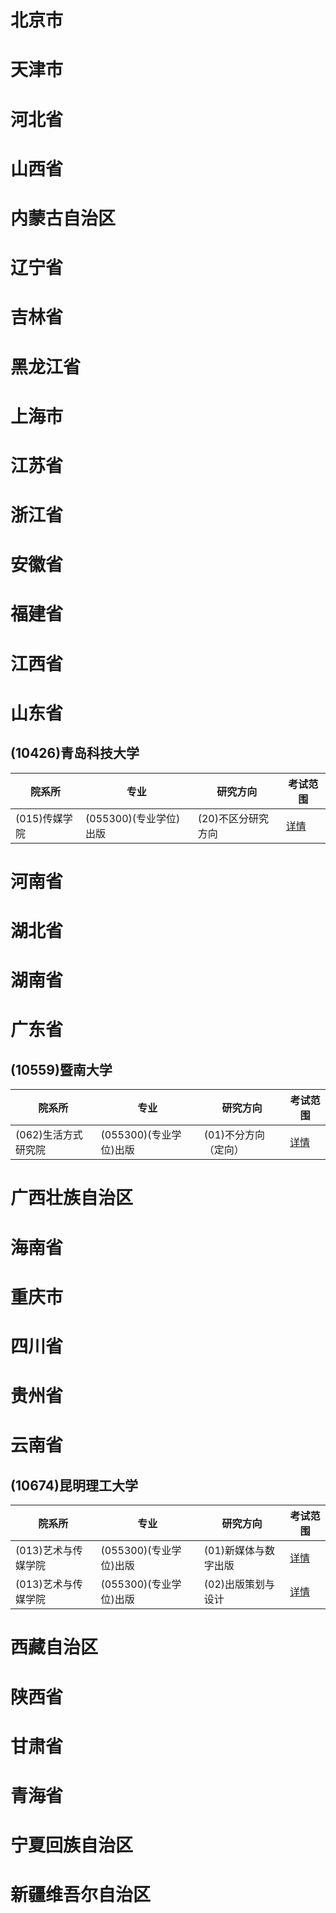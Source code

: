 # 北京市
# 天津市
# 河北省
# 山西省
# 内蒙古自治区
# 辽宁省
# 吉林省
# 黑龙江省
# 上海市
# 江苏省
# 浙江省
# 安徽省
# 福建省
# 江西省
# 山东省
## (10426)青岛科技大学
| 院系所   |  专业  |  研究方向  |   考试范围 |  
| - | - | - |  - |   
 | (015)传媒学院 | (055300)(专业学位)出版 | (20)不区分研究方向| [详情](https://yz.chsi.com.cn/zsml/kskm.jsp?id=1042621015055300202) |
# 河南省
# 湖北省
# 湖南省
# 广东省
## (10559)暨南大学
| 院系所   |  专业  |  研究方向  |   考试范围 |  
| - | - | - |  - |   
 | (062)生活方式研究院 | (055300)(专业学位)出版 | (01)不分方向（定向）| [详情](https://yz.chsi.com.cn/zsml/kskm.jsp?id=1055921062055300012) |
# 广西壮族自治区
# 海南省
# 重庆市
# 四川省
# 贵州省
# 云南省
## (10674)昆明理工大学
| 院系所   |  专业  |  研究方向  |   考试范围 |  
| - | - | - |  - |   
 | (013)艺术与传媒学院 | (055300)(专业学位)出版 | (01)新媒体与数字出版| [详情](https://yz.chsi.com.cn/zsml/kskm.jsp?id=1067421013055300012) |
 | (013)艺术与传媒学院 | (055300)(专业学位)出版 | (02)出版策划与设计| [详情](https://yz.chsi.com.cn/zsml/kskm.jsp?id=1067421013055300022) |
# 西藏自治区
# 陕西省
# 甘肃省
# 青海省
# 宁夏回族自治区
# 新疆维吾尔自治区
